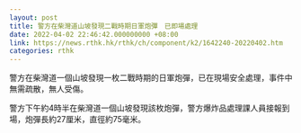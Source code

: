 ```yaml
---
layout: post
title: 警方在柴灣道山坡發現二戰時期日軍炮彈　已即場處理
date: 2022-04-02 22:46:42.000000000 +08:00
link: https://news.rthk.hk/rthk/ch/component/k2/1642240-20220402.htm
categories: rthk
---
```


警方在柴灣道一個山坡發現一枚二戰時期的日軍炮彈，已在現場安全處理，事件中無需疏散，無人受傷。

警方下午約4時半在柴灣道一個山坡發現該枚炮彈，警方爆炸品處理課人員接報到場，炮彈長約27厘米，直徑約75毫米。
